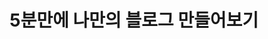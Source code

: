 ---
title:  "5분만에 나만의 블로그 만들어보기"
excerpt: "Git Pages &  jekyll"

categories:
  - Blog
tags:
  - Git
  - Blog
  - jekyll
last_modified_at: 2019-04-13T08:06:00-05:00
---